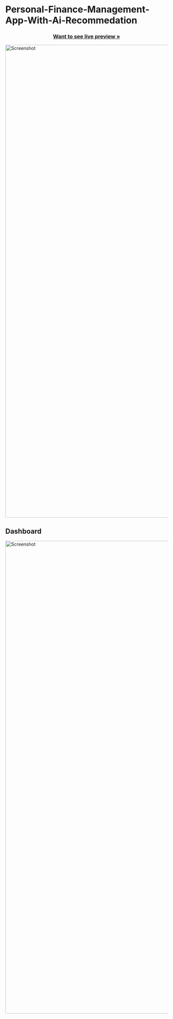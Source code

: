 # Personal-Finance-Management-App-With-Ai-Recommedation
 <h3 align="center"><a href="/"><strong>Want to see live preview »</strong></a></h3>

<img width="1470" alt="Screenshot " src="https://github.com/user-attachments/assets/1bc50b85-b421-4122-8ba4-ae68b2b61432">
<h2>Dashboard</h2>
<img width="1470" alt="Screenshot " src="https://github.com/user-attachments/assets/0b510533-f6c9-4d9c-9839-eb11360739a6">
